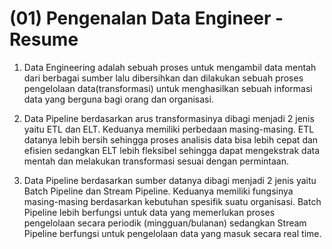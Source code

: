 # (01) Pengenalan Data Engineer - Resume

1. Data Engineering adalah sebuah proses untuk mengambil data mentah dari berbagai  sumber lalu dibersihkan dan dilakukan sebuah proses pengelolaan data(transformasi) untuk menghasilkan sebuah informasi data yang berguna bagi orang dan organisasi.

2. Data Pipeline berdasarkan arus transformasinya dibagi menjadi 2 jenis yaitu ETL dan ELT. Keduanya memiliki perbedaan masing-masing. ETL datanya lebih bersih sehingga proses analisis data bisa lebih cepat dan efisien sedangkan ELT lebih fleksibel sehingga dapat mengekstrak data mentah dan melakukan transformasi sesuai dengan permintaan.

3. Data Pipeline berdasarkan sumber datanya dibagi menjadi 2 jenis yaitu Batch Pipeline dan Stream Pipeline. Keduanya memiliki fungsinya masing-masing berdasarkan kebutuhan spesifik suatu organisasi. Batch Pipeline lebih berfungsi untuk data yang memerlukan proses pengelolaan secara periodik (mingguan/bulanan) sedangkan Stream Pipeline berfungsi untuk pengelolaan data yang masuk secara real time.